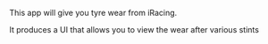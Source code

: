 This app will give you tyre wear from iRacing.

It produces a UI that allows you to view the wear after various stints
